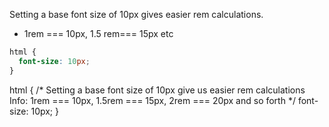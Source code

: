 
Setting a base font size of 10px gives easier rem calculations.
- 1rem === 10px, 1.5 rem=== 15px etc

```css
html {
  font-size: 10px;
}

```

html {
  /* Setting a base font size of 10px give us easier rem calculations
     Info: 1rem === 10px, 1.5rem === 15px, 2rem === 20px and so forth
   */
  font-size: 10px;
}